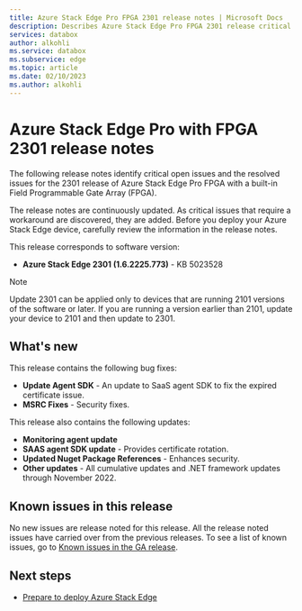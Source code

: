 ```yaml
---
title: Azure Stack Edge Pro FPGA 2301 release notes | Microsoft Docs
description: Describes Azure Stack Edge Pro FPGA 2301 release critical open issues and resolutions.
services: databox
author: alkohli
ms.service: databox
ms.subservice: edge
ms.topic: article
ms.date: 02/10/2023
ms.author: alkohli
---
```


# Azure Stack Edge Pro with FPGA 2301 release notes

The following release notes identify critical open issues and the resolved issues for the 2301 release of Azure Stack Edge Pro FPGA with a built-in Field Programmable Gate Array (FPGA).

The release notes are continuously updated. As critical issues that require a workaround are discovered, they are added. Before you deploy your Azure Stack Edge device, carefully review the information in the release notes.  

This release corresponds to software version:

- **Azure Stack Edge 2301 (1.6.2225.773)** - KB 5023528

> [!NOTE]
> Update 2301 can be applied only to devices that are running 2101 versions of the software or later. If you are running a version earlier than 2101, update your device to 2101 and then update to 2301. 

## What's new

This release contains the following bug fixes:

- **Update Agent SDK** - An update to SaaS agent SDK to fix the expired certificate issue.
- **MSRC Fixes** - Security fixes.

This release also contains the following updates:

- **Monitoring agent update**
- **SAAS agent SDK update** - Provides certificate rotation.
- **Updated Nuget Package References** - Enhances security.
- **Other updates** - All cumulative updates and .NET framework updates through November 2022.

## Known issues in this release

No new issues are release noted for this release. All the release noted issues have carried over from the previous releases. To see a list of known issues, go to [Known issues in the GA release](../databox-gateway/data-box-gateway-release-notes.md#known-issues-in-ga-release).

## Next steps

- [Prepare to deploy Azure Stack Edge](../databox-online/azure-stack-edge-deploy-prep.md)
